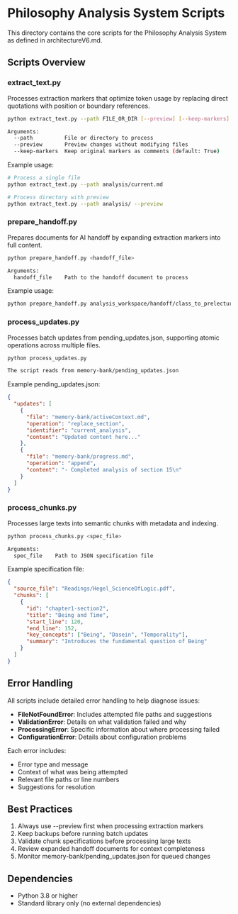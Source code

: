 # Philosophy Analysis System Scripts

This directory contains the core scripts for the Philosophy Analysis System as defined in architectureV6.md.

## Scripts Overview

### extract_text.py
Processes extraction markers that optimize token usage by replacing direct quotations with position or boundary references.

```bash
python extract_text.py --path FILE_OR_DIR [--preview] [--keep-markers]

Arguments:
  --path          File or directory to process
  --preview       Preview changes without modifying files
  --keep-markers  Keep original markers as comments (default: True)
```

Example usage:
```bash
# Process a single file
python extract_text.py --path analysis/current.md

# Process directory with preview
python extract_text.py --path analysis/ --preview
```

### prepare_handoff.py
Prepares documents for AI handoff by expanding extraction markers into full content.

```bash
python prepare_handoff.py <handoff_file>

Arguments:
  handoff_file    Path to the handoff document to process
```

Example usage:
```bash
python prepare_handoff.py analysis_workspace/handoff/class_to_prelecture_handoff.md
```

### process_updates.py
Processes batch updates from pending_updates.json, supporting atomic operations across multiple files.

```bash
python process_updates.py

The script reads from memory-bank/pending_updates.json
```

Example pending_updates.json:
```json
{
  "updates": [
    {
      "file": "memory-bank/activeContext.md",
      "operation": "replace_section",
      "identifier": "current_analysis",
      "content": "Updated content here..."
    },
    {
      "file": "memory-bank/progress.md",
      "operation": "append",
      "content": "- Completed analysis of section 15\n"
    }
  ]
}
```

### process_chunks.py
Processes large texts into semantic chunks with metadata and indexing.

```bash
python process_chunks.py <spec_file>

Arguments:
  spec_file    Path to JSON specification file
```

Example specification file:
```json
{
  "source_file": "Readings/Hegel_ScienceOfLogic.pdf",
  "chunks": [
    {
      "id": "chapter1-section2",
      "title": "Being and Time",
      "start_line": 120,
      "end_line": 152,
      "key_concepts": ["Being", "Dasein", "Temporality"],
      "summary": "Introduces the fundamental question of Being"
    }
  ]
}
```

## Error Handling

All scripts include detailed error handling to help diagnose issues:

- **FileNotFoundError**: Includes attempted file paths and suggestions
- **ValidationError**: Details on what validation failed and why
- **ProcessingError**: Specific information about where processing failed
- **ConfigurationError**: Details about configuration problems

Each error includes:
- Error type and message
- Context of what was being attempted
- Relevant file paths or line numbers
- Suggestions for resolution

## Best Practices

1. Always use --preview first when processing extraction markers
2. Keep backups before running batch updates
3. Validate chunk specifications before processing large texts
4. Review expanded handoff documents for context completeness
5. Monitor memory-bank/pending_updates.json for queued changes

## Dependencies

- Python 3.8 or higher
- Standard library only (no external dependencies)